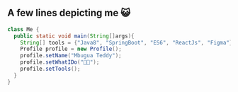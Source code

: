 A few lines depicting me 😺 
---------------------------
```java
class Me {
  public static void main(String[]args){
    String[] tools = {"Java8", "SpringBoot", "ES6", "ReactJs", "Figma"}
    Profile profile = new Profile();
    profile.setName("Mbugua Teddy");
    profile.setWhatIDo("🐱‍💻");
    profile.setTools();
  }
}
```
